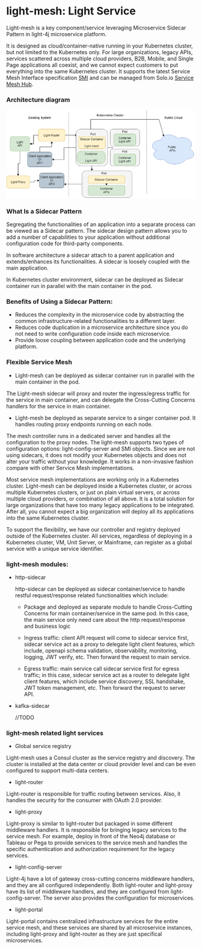 # light-mesh:  Light Service 


Light-mesh is a key component/service leveraging Microservice Sidecar Pattern in light-4j microservice platform. 

It is designed as cloud/container-native running in your Kubernetes cluster, but not limited to the Kubernetes only. For large organizations, legacy APIs, services scattered across multiple cloud providers, B2B, Mobile, and Single Page applications all coexist, and we cannot expect customers to put everything into the same Kubernetes cluster. It supports the latest Service Mesh Interface specification [SMI](https://smi-spec.io) and can be managed from Solo.io [Service Mesh Hub](https://www.solo.io/servicemeshhub). 

### Architecture diagram

![Ligh-Mesh Architecture](docs/mesh.png)


### What Is a Sidecar Pattern

Segregating the functionalities of an application into a separate process can be viewed as a Sidecar pattern. The sidecar design pattern allows you to add a number of capabilities to your application without additional configuration code for third-party components.

In software architecture a sidecar attach to a parent application and extends/enhances its functionalities. A sidecar is loosely coupled with the main application.

In Kubernetes cluster environment, sidecar can be deployed as Sidecar container run in parallel with the main container in the pod.  


### Benefits of Using a Sidecar Pattern:

- Reduces the complexity in the microservice code by abstracting the common infrastructure-related functionalities to a different layer.
- Reduces code duplication in a microservice architecture since you do not need to write configuration code inside each microservice.
- Provide loose coupling between application code and the underlying platform.



### Flexible Service Mesh

- Light-mesh can be deployed as sidecar container run in parallel with the main container in the pod. 

The Light-mesh sidecar will proxy and router the ingress/egress traffic for the service in main container, and can delegate the Cross-Cutting Concerns handlers for the service in main container. 
 
- Light-mesh be deployed as separate service to a singer container pod. It handles routing proxy endpoints running on each node. 

The mesh controller runs in a dedicated server and handles all the configuration to the proxy nodes. The light-mesh supports two types of configuration options: light-config-server and SMI objects. Since we are not using sidecars, it does not modify your Kubernetes objects and does not alter your traffic without your knowledge. It works in a non-invasive fashion compare with other Service Mesh implementations. 

Most service mesh implementations are working only in a Kubernetes cluster. Light-mesh can be deployed inside a Kubernetes cluster, or across multiple Kubernetes clusters, or just on plain virtual servers, or across multiple cloud providers, or combination of all above. It is a total solution for large organizations that have too many legacy applications to be integrated. After all, you cannot expect a big organization will deploy all its applications into the same Kubernetes cluster. 

To support the flexibility, we have our controller and registry deployed outside of the Kubernetes cluster. All services, regardless of deploying in a Kubernetes cluster, VM, Unit Server, or Mainframe, can register as a global service with a unique service identifier. 


### light-mesh modules:

  - http-sidecar
  
    http-sidecar can be deployed as sidecar container/service to handle restful request/response related functionalities which include:
     
     - Package and deployed as separate module to handle Cross-Cutting Concerns for main container/service in the same pod. In this case, the main service only need care about the http request/response and business logic
     
     - Ingress traffic: client API request will come to sidecar service first, sidecar service act as a proxy to delegate light client features, which include, openapi schema validation, observability, monitoring, logging, JWT verify, etc. Then forward the request to main service.
      
     - Egress traffic: main service call sidecar service first for egress traffic; in this case, sidecar service act as a router to delegate light client features, which include service discovery, SSL handshake, JWT token management, etc. Then forward the request to server API.
  
  - kafka-sidecar
  
    //TODO


### light-mesh related light services

- Global service registry

Light-mesh uses a Consul cluster as the service registry and discovery. The cluster is installed at the data center or cloud provider level and can be even configured to support multi-data centers. 


- light-router

Light-router is responsible for traffic routing between services. Also, it handles the security for the consumer with OAuth 2.0 provider. 


- light-proxy

Light-proxy is similar to light-router but packaged in some different middleware handlers. It is responsible for bringing legacy services to the service mesh. For example, deploy in front of the Neo4j database or Tableau or Pega to provide services to the service mesh and handles the specific authentication and authorization requirement for the legacy services.  

- light-config-server

Light-4j have a lot of gateway cross-cutting concerns middleware handlers, and they are all configured independently. Both light-router and light-proxy have its list of middleware handlers, and they are configured from light-config-server. The server also provides the configuration for microservices. 

- light-portal

Light-portal contains centralized infrastructure services for the entire service mesh, and these services are shared by all microservice instances, including light-proxy and light-router as they are just specifical microservices. 

